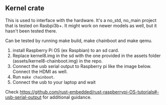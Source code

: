 ## Kernel crate
This is used to interface with the hardware. It's a no_std, no_main project that is tested on Rasbpi3b+. It might work on newer models as well, but it hasn't been tested there.

Can be tested by running make build, make chainboot and make qemu.

1. install Raspberry Pi OS (ex Raspbian) to an sd card.
2. Replace kernel8.img in the sd with the one provided in the assets folder (assets/kernel8-chainboot.img) in the repo.
3. Connect the usb serial output to Raspberry pi like the image below. Connect the HDMI as well.
4. Run `make chainboot`.
5. Connect the usb to your laptop and wait

Check https://github.com/rust-embedded/rust-raspberrypi-OS-tutorials#-usb-serial-output for additional guidance.